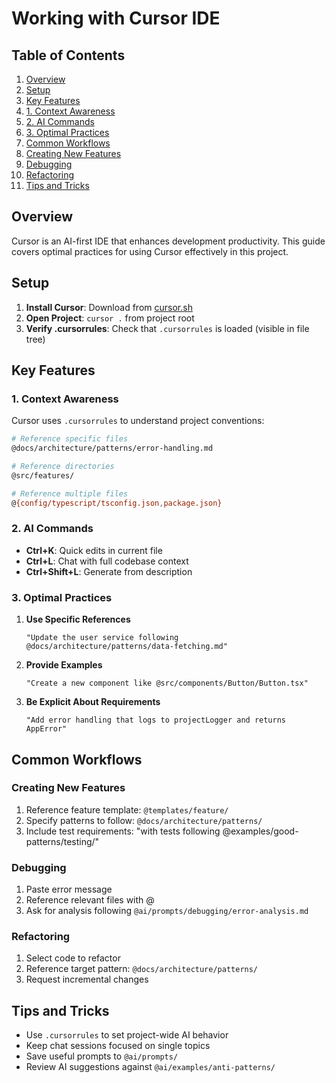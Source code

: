 # Working with Cursor IDE

## Table of Contents

1. [Overview](#overview)
2. [Setup](#setup)
3. [Key Features](#key-features)
  4. [1. Context Awareness](#1-context-awareness)
  5. [2. AI Commands](#2-ai-commands)
  6. [3. Optimal Practices](#3-optimal-practices)
7. [Common Workflows](#common-workflows)
  8. [Creating New Features](#creating-new-features)
  9. [Debugging](#debugging)
  10. [Refactoring](#refactoring)
11. [Tips and Tricks](#tips-and-tricks)

## Overview

Cursor is an AI-first IDE that enhances development productivity. This guide covers optimal practices for using Cursor
effectively in this project.

## Setup

1. **Install Cursor**: Download from [cursor.sh](https://cursor.sh)
2. **Open Project**: `cursor .` from project root
3. **Verify .cursorrules**: Check that `.cursorrules` is loaded (visible in file tree)

## Key Features

### 1. Context Awareness

Cursor uses `.cursorrules` to understand project conventions:

```bash
# Reference specific files
@docs/architecture/patterns/error-handling.md

# Reference directories
@src/features/

# Reference multiple files
@{config/typescript/tsconfig.json,package.json}
```

### 2. AI Commands

- **Ctrl+K**: Quick edits in current file
- **Ctrl+L**: Chat with full codebase context
- **Ctrl+Shift+L**: Generate from description

### 3. Optimal Practices

1. **Use Specific References**

   ```
   "Update the user service following @docs/architecture/patterns/data-fetching.md"
   ```

2. **Provide Examples**

   ```
   "Create a new component like @src/components/Button/Button.tsx"
   ```

3. **Be Explicit About Requirements**
   ```
   "Add error handling that logs to projectLogger and returns AppError"
   ```

## Common Workflows

### Creating New Features

1. Reference feature template: `@templates/feature/`
2. Specify patterns to follow: `@docs/architecture/patterns/`
3. Include test requirements: "with tests following @examples/good-patterns/testing/"

### Debugging

1. Paste error message
2. Reference relevant files with @
3. Ask for analysis following `@ai/prompts/debugging/error-analysis.md`

### Refactoring

1. Select code to refactor
2. Reference target pattern: `@docs/architecture/patterns/`
3. Request incremental changes

## Tips and Tricks

- Use `.cursorrules` to set project-wide AI behavior
- Keep chat sessions focused on single topics
- Save useful prompts to `@ai/prompts/`
- Review AI suggestions against `@ai/examples/anti-patterns/`
